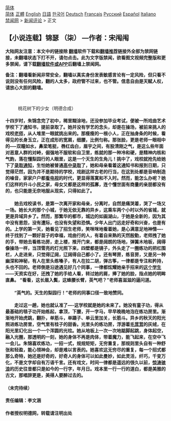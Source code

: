  <!-- 面包屑导航 --> <div class="breadcrumb"><!-- GTranslate: https://gtranslate.io/ -->  <div class="switcher notranslate">  <div class="selected">  <a href="#" onclick="return false;"> 简体</a>  </div>  <div class="option">  <a href="https://www.bannedbook.org" onclick="doGTranslate('zh-CN|zh-CN');jQuery('div.switcher div.selected a').html(jQuery(this).html());return false;" title="简体中文" class="nturl selected"> 简体</a>  <a href="https://www.bannedbook.org/zh-tw/" onclick="doGTranslate('zh-CN|zh-TW');jQuery('div.switcher div.selected a').html(jQuery(this).html());return false;" title="繁體中文" class="nturl"> 正體</a>  <a href="https://www.bannedbook.org/en/" onclick="doGTranslate('zh-CN|en');jQuery('div.switcher div.selected a').html(jQuery(this).html());return false;" title="English" class="nturl"> English</a>  <a href="https://www.bannedbook.org/ja/" onclick="doGTranslate('zh-CN|ja');jQuery('div.switcher div.selected a').html(jQuery(this).html());return false;" title="日本語" class="nturl"> 日語</a>  <a href="https://www.bannedbook.org/ko/" onclick="doGTranslate('zh-CN|ko');jQuery('div.switcher div.selected a').html(jQuery(this).html());return false;" title="한국어" class="nturl"> 한국어</a>  <a href="https://www.bannedbook.org/de/" onclick="doGTranslate('zh-CN|de');jQuery('div.switcher div.selected a').html(jQuery(this).html());return false;" title="Deutsch" class="nturl"> Deutsch</a>  <a href="https://www.bannedbook.org/fr/" onclick="doGTranslate('zh-CN|fr');jQuery('div.switcher div.selected a').html(jQuery(this).html());return false;" title="Français" class="nturl"> Français</a>  <a href="https://www.bannedbook.org/ru/" onclick="doGTranslate('zh-CN|ru');jQuery('div.switcher div.selected a').html(jQuery(this).html());return false;" title="Русский" class="nturl"> Русский</a>  <a href="https://www.bannedbook.org/es/" onclick="doGTranslate('zh-CN|es');jQuery('div.switcher div.selected a').html(jQuery(this).html());return false;" title="Español" class="nturl"> Español</a>  <a href="https://www.bannedbook.org/it/" onclick="doGTranslate('zh-CN|it');jQuery('div.switcher div.selected a').html(jQuery(this).html());return false;" title="Italiano" class="nturl"> Italiano</a>  </div>  </div>      <div class='breadcrumb-sub'><!-- Breadcrumb NavXT 6.3.0 --> <a href="https://www.bannedbook.org/" class="home">禁闻网</a> &gt; <a href="https://www.bannedbook.org/bnews/comments/" class="category">新闻评论</a> &gt; 正文</div></div><h2>【小说连载】锦瑟 （柒） —作者：宋闱闱</h2> <p class="notice"><b>大陆网友注意：本文中的链接除 <a href="https://github.com/bannedbook/fanqiang" >翻墙</a>软件下载和<a href="https://github.com/killgcd/justmysocks/blob/master/README.md">翻墙推荐</a>链接外全部为禁网链接，未翻墙状态下打不开，请勿点击。此为文字版禁闻，欲看图文视频完整版和更多禁闻，请下载<a href="https://github.com/bannedbook/fanqiang">翻墙软件或APP</a>后翻墙上禁闻网。</p><p>备注：翻墙看新闻非常安全，翻墙以真实身份发表敏感言论有一定风险，但只看不说则没有任何风险，翻的人太多，政府管不过来，也不管。信息自由是天赋人权，请放心大胆的翻墙。</b></p>  <div class="entry"> <br /> <figure><a href="https://i1.wp.com/upload-images-bucket-v64rleca837do.s3.eu-west-1.amazonaws.com/wp-content/uploads/2021/08/20071353/%E6%9C%AA%E6%A0%87%E9%A2%98-1-19.jpg?fit=860%2C484&#038;ssl=1" data-caption="桃花树下的少女（明德合成）"></a><figcaption class="wp-caption-text">桃花树下的少女（明德合成）</figcaption></figure> <h4>十四岁时，朱锦念完了初中，稀里糊涂地，还没参加毕业考试，便被一所戏曲艺术学校下了通知书，提前录取了。她并没有学艺的念头，却是在操场，被前来挑人的戏校<a href="https://www.bannedbook.org/bnews/tag/%e8%80%81%e5%b8%88/" class="st_tag internal_tag" rel="tag" title="标签 老师 下的日志">老师</a>，从人堆里一眼就挑出来的。那瘦瘦的一根小人，正在抽身条的时候，看得见的长身玉立，正在成形的宽肩，细腰，比例匀称。那张脸，更是老师一眼相中的&#8212;&#8211;双瞳如水，鼻梁笔挺，唇红齿白，眉宇之间，有股清刚之气，是这么些年面对恶意人群的对峙，倔强地不服软和自卫里，练就的那一种冷和硬，是精神内核和气韵，落在懂梨园行的人眼里，这是一个天生的生角儿！挑中了，戏校就抢先给她下了<a href="https://www.bannedbook.org/bnews/tag/%E5%BD%95%E5%8F%96%E9%80%9A%E7%9F%A5/" class="st_tag internal_tag" rel="tag" title="标签 录取通知 下的日志">录取通知</a>，生怕她被普通<a href="https://www.bannedbook.org/bnews/tag/%E9%AB%98%E4%B8%AD%E5%BD%95%E5%8F%96/" class="st_tag internal_tag" rel="tag" title="标签 高中录取 下的日志">高中录取</a>了，她和母亲看着这通知书和报到日期，只觉得茫然，因为并不是期待的学校，戏剧这样古老的行当，在这到处都是音响制造的噪音，家家户户都<a href="https://www.bannedbook.org/bnews/tag/%E7%9C%8B%E7%94%B5%E8%A7%86/" class="st_tag internal_tag" rel="tag" title="标签 看电视 下的日志">看电视</a>的时代，更显得落寞和不入时。然而，能怎么办呢？她们这样的升斗小民之家，母女又都是这样的孤寡，连个懂世面有商量的亲朋都没有的，也只能是无奈地服从现实，只得如此了。</h4> <h4>　　她去戏校读书，是第一次离开家和母亲，分离时，自然是痛哭着，哭了一场又一场。她长大的那个小城，于她无依无靠的异乡，这乘车两个小时以外的省城，就更是异域异乡了。然而，那繁华的都市，城边的如画湖山，于她是全新的，因为其中没有恩怨，没有遭际，也没有失望和恐惧。少年人出门远走好奇和兴奋，也是有的。上学的第一天，她看见了招生老师，笑咪咪地看着她，是心满意足地神情&#8212;-终于找到了一颗好苗子的幸福，戏曲行的人，有着自来熟的天然殷勤，老师拽了她的手，带她去看练功房，走上楼，推开门来，都是阔朗的场地，弹簧木地板，阔得像操场一样，当顶雪亮的灯光照下来，四壁都是镜子，外头走了一圈练功的把杠围栏，人走进来，只觉得辽阔，辽阔得自己都小了。还有琴房，练音房，又是另一种幽深和神秘，有人在里头练嗓子，有人在拉二胡，弹古筝，一律都是专注和矜持，头也不回的。老师倒是沿途遇见好几个同事，一律都炫耀她亲手招来的<a href="https://www.bannedbook.org/bnews/tag/%E8%BF%99%E4%B8%AA%E5%AD%A6%E7%94%9F/" class="st_tag internal_tag" rel="tag" title="标签 这个学生 下的日志">这个学生</a>——天资实在好，还拽了她的手给人看，转过她的肩，捧了她的脸，指点她的明眸直鼻。 “看看，这长眉入鬓，这蜂腰长臂，英气吧？”老师喜滋滋的逼问道。</h4> <h4>　　“英气的。天生的梨园行！”老师的同事口径一致地赞同。</h4> <h4>　　走过这一趟，她也就认准了&#8212;-这学校就是她的未来了。她没有童子功，得从最基础的毯子功开始练起，拿顶，下腰，开一字马，早早晚晚地泡在练功房里。渐渐地开始虎跳，翻扑，单筋斗，单蹑子、单云里加关，长筋斗。异乡的秋天的阳光照进练功房里，空气里有桂子的甜香。光里头的练功房，浮游着<a href="https://www.bannedbook.org/bnews/tag/%E6%AF%9B%E8%8C%B8%E8%8C%B8/" class="st_tag internal_tag" rel="tag" title="标签 毛茸茸 下的日志">毛茸茸</a>的灰绒，在阳光里幻化出一个一个浑圆的光柱。她从地板上一次一次地踮脚起跳，身体起空，融入光圈，那透明的一刻，她的身体不再是肉体，带着魔力，能飞起来，在空中飞一会儿。朱锦喜欢练功，一招一式，规规矩矩，无穷重复，那规则里头自有一种舒张和轻盈，能心领神会，却是难以言表的。她喜欢这无穷尽的重复，每一个招式都那么奇特，她还是好奇的，好奇人的身体可以如此曼妙，如此灵活，纤巧，千变万化，不是文字却自有万语千言。还有戏文，时间一律都是遥远的很久以前，<a href="https://www.bannedbook.org/bnews/tag/%E6%83%8A%E6%B6%9B%E9%AA%87%E6%B5%AA/" class="st_tag internal_tag" rel="tag" title="标签 惊涛骇浪 下的日志">惊涛骇浪</a>的历史往昔都只是如今的一行字，年月日。戏本里一行一行的道白，都是美雅的古文，那唱辞更是，美得人要醉过去的。</h4> <h4></h4> <h4>（未完待续）</h4> <h4></h4> <h4>责任编辑：李文涵</h4> <h4>作者授权明德网，转载请注明出处</h4> </p> <a name='sharetosocial'></a>  <div style="margin-bottom:5px;padding-bottom:5px;clear:both"> <div id="archive-pix-1" class="banner-ads"> <!-- AuctionX Display platform tag START --> <div id="26318x728x90x621x_ADSLOT2" clicktrack="%%CLICK_URL_ESC%%"></div> <!-- AuctionX Display platform tag END --> </div> <div id="archive-pix-2" class="banner-ads"> <!-- AuctionX Display platform tag START --> <div id="26315x300x250x621x_ADSLOT2" clicktrack="%%CLICK_URL_ESC%%"></div> <!-- AuctionX Display platform tag END --> </div> </div>  <div id="archive-pix-1" class="banner-ads"> <!-- AuctionX Display platform tag START --> <div id="26318x728x90x621x_ADSLOT3" clicktrack="%%CLICK_URL_ESC%%"></div> <!-- AuctionX Display platform tag END --> </div> </div><!--END ENTRY--> 